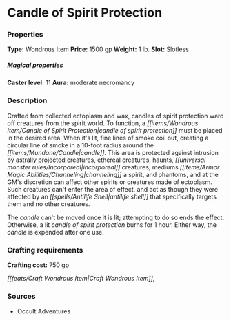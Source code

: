 ﻿---
Title: "Candle of Spirit Protection"
Type: "Wondrous Item"
Price: "1500 gp"
Weight: "1 lb."
Slot: "Slotless"
Caster level: "11"
Aura: "moderate necromancy"
Description: |
  "Crafted from collected ectoplasm and wax, _candles of spirit protection_ ward off creatures from the spirit world. To function, a _candle of spirit protection_ must be placed in the desired area. When it's lit, fine lines of smoke coil out, creating a circular line of smoke in a 10-foot radius around the candle. This area is protected against intrusion by astrally projected creatures, ethereal creatures, haunts, incorporeal creatures, mediums channeling a spirit, and phantoms, and at the GM's discretion can affect other spirits or creatures made of ectoplasm. Such creatures can't enter the area of effect, and act as though they were affected by an _antilife shell_ that specifically targets them and no other creatures.
  The candle can't be moved once it is lit; attempting to do so ends the effect. Otherwise, a lit _candle of spirit protection_ burns for 1 hour. Either way, the candle is expended after one use."
Crafting cost: "750 gp"
Sources: "['Occult Adventures']"
---

# Candle of Spirit Protection

### Properties

**Type:** Wondrous Item **Price:** 1500 gp **Weight:** 1 lb. **Slot:** Slotless

##### Magical properties

**Caster level:** 11 **Aura:** moderate necromancy

### Description

Crafted from collected ectoplasm and wax, candles of spirit protection ward off creatures from the spirit world. To function, a _[[items/Wondrous Item/Candle of Spirit Protection|candle of spirit protection]]_ must be placed in the desired area. When it's lit, fine lines of smoke coil out, creating a circular line of smoke in a 10-foot radius around the _[[items/Mundane/Candle|candle]]_. This area is protected against intrusion by astrally projected creatures, ethereal creatures, haunts, _[[universal monster rules/Incorporeal|incorporeal]]_ creatures, mediums _[[items/Armor Magic Abilities/Channeling|channeling]]_ a spirit, and phantoms, and at the GM's discretion can affect other spirits or creatures made of ectoplasm. Such creatures can't enter the area of effect, and act as though they were affected by an _[[spells/Antilife Shell|antilife shell]]_ that specifically targets them and no other creatures.

The _candle_ can't be moved once it is lit; attempting to do so ends the effect. Otherwise, a lit _candle of spirit protection_ burns for 1 hour. Either way, the _candle_ is expended after one use.

### Crafting requirements

**Crafting cost:** 750 gp

_[[feats/Craft Wondrous Item|Craft Wondrous Item]]_,

### Sources

* Occult Adventures